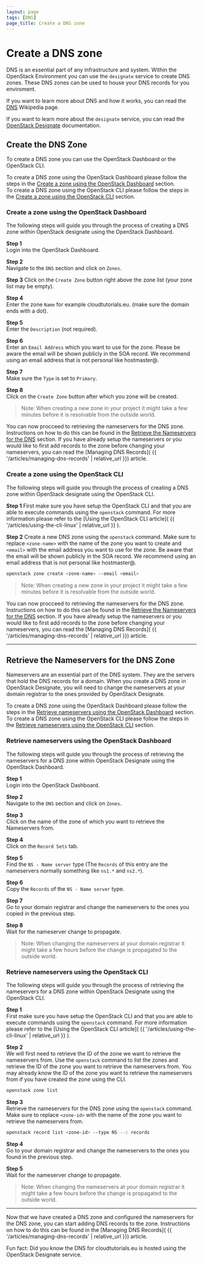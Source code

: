 ```yaml
---
layout: page
tags: [DNS]
page_title: Create a DNS zone
---
```


# Create a DNS zone
DNS is an essential part of any infrastructure and system. Within the OpenStack
Environment you can use the `designate` service to create DNS zones. These
DNS zones can be used to house your DNS records for you enviroment.

If you want to learn more about DNS and how it works, you can read the
[DNS](https://en.wikipedia.org/wiki/Domain_Name_System) Wikipedia page.

If you want to learn more about the `designate` service, you can read the
[OpenStack Designate](https://docs.openstack.org/designate/latest/)
documentation.

## Create the DNS Zone
To create a DNS zone you can use the OpenStack Dashboard or the OpenStack CLI.

To create a DNS zone using the OpenStack Dashboard please follow the steps in
the
[Create a zone using the OpenStack Dashboard](#create-a-zone-using-the-openstack-dashboard) section.  
To create a DNS zone using the OpenStack CLI please follow the steps in the
[Create a zone using the OpenStack CLI](#create-a-zone-using-the-openstack-cli) section.

### Create a zone using the OpenStack Dashboard
The following steps will guide you through the process of creating a DNS zone
within OpenStack designate using the OpenStack Dashboard.

**Step 1**  
Login into the OpenStack Dashboard.

**Step 2**  
Navigate to the `DNS` section and click on `Zones`.

**Step 3**
Click on the `Create Zone` button right above the zone list (your zone list may
be empty).  

**Step 4**  
Enter the zone `Name` for example cloudtutorials.eu. (make sure the domain
ends with a dot).  

**Step 5**  
Enter the `Description` (not required). 
 
**Step 6**  
Enter an `Email Address` which you want to use for the zone. Please be aware
the email will be shown publicly in the SOA record. We recommend using an
email address that is not personal like hostmaster@.  

**Step 7**  
Make sure the `Type` is set to `Primary`.  

**Step 8**  
Click on the `Create Zone` button after which you zone will be created.

> Note: When creating a new zone in your project it might take a few minutes
before it is resolvable from the outside world.

You can now procceed to retrieving the nameservers for the DNS zone.
Instructions on how to do this can be found in the [Retrieve the Nameservers
for the DNS]( #retrieve-the-nameservers-for-the-dns-zone) section. If you have
already setup the nameservers or you would like to first add records to the
zone before changing your nameservers, you can read the [Managing DNS Records](
{{ '/articles/managing-dns-records' | relative_url }}) article.

### Create a zone using the OpenStack CLI
The following steps will guide you through the process of creating a DNS zone
within OpenStack designate using the OpenStack CLI.

**Step 1**
First make sure you have setup the OpenStack CLI and that you are able to
execute commands using the `openstack` command. For more information please
refer to the
[Using the OpenStack CLI article](
    {{ '/articles/using-the-cli-linux' | relative_url }}
).

**Step 2**
Create a new DNS zone using the `openstack` command. Make sure to replace
`<zone-name>` with the name of the zone you want to create and `<email>` with
the email address you want to use for the zone. Be aware that the email will be
shown publicly in the SOA record.  We recommend using an email address that is
not personal like hostmaster@.  
```bash
openstack zone create <zone-name> --email <email>
```

> Note: When creating a new zone in your project it might take a few minutes
before it is resolvable from the outside world.

You can now procceed to retrieving the nameservers for the DNS zone.
Instructions on how to do this can be found in the [Retrieve the Nameservers
for the DNS]( #retrieve-the-nameservers-for-the-dns-zone) section. If you have
already setup the nameservers or you would like to first add records to the
zone before changing your nameservers, you can read the [Managing DNS Records](
{{ '/articles/managing-dns-records' | relative_url }}) article.

---

## Retrieve the Nameservers for the DNS Zone
Nameservers are an essential part of the DNS system. They are the servers that
hold the DNS records for a domain. When you create a DNS zone in OpenStack 
Designate, you will need to change the nameservers at your domain registrar to
the ones provided by OpenStack Designate.

To create a DNS zone using the OpenStack Dashboard please follow the steps in
the 
[Retrieve nameservers using the OpenStack Dashboard](#retrieve-nameservers-using-the-openstack-dashboard)
section.  
To create a DNS zone using the OpenStack CLI please follow the steps in the
[Retrieve nameservers using the OpenStack CLI](#retrieve-nameservers-using-the-openstack-cli)
section.

### Retrieve nameservers using the OpenStack Dashboard
The following steps will guide you through the process of retrieving the
nameservers for a DNS zone within OpenStack Designate using the OpenStack
Dashboard.

**Step 1**   
Login into the OpenStack Dashboard.

**Step 2**  
Navigate to the `DNS` section and click on `Zones`.

**Step 3**  
Click on the name of the zone of which you want to retrieve the Nameservers
from.  

**Step 4**  
Click on the `Record Sets` tab.  

**Step 5**  
Find the `NS - Name server` type (The `Records` of this entry are the
nameservers normally something like `ns1.*` and `ns2.*`).

**Step 6**  
Copy the `Records` of the `NS - Name server` type.

**Step 7**  
Go to your domain registrar and change the nameservers to the ones you copied
in the previous step.  

**Step 8**  
Wait for the nameserver change to propagate.

> Note: When changing the nameservers at your domain registrar it might take a
few hours before the change is propagated to the outside world.  

### Retrieve nameservers using the OpenStack CLI
The following steps will guide you through the process of retrieving the
nameservers for a DNS zone within OpenStack Designate using the OpenStack
CLI.

**Step 1**  
First make sure you have setup the OpenStack CLI and that you are able to
execute commands using the `openstack` command. For more information please
refer to the
[Using the OpenStack CLI article](
    {{ '/articles/using-the-cli-linux' | relative_url }}
).

**Step 2**  
We will first need to retrieve the ID of the zone we want to retrieve the
nameservers from. Use the `openstack` command to list the zones and retrieve
the ID of the zone you want to retrieve the nameservers from. You may
already know the ID of the zone you want to retrieve the nameservers from if
you have created the zone using the CLI.
```bash
openstack zone list
```

**Step 3**  
Retrieve the nameservers for the DNS zone using the `openstack` command. Make
sure to replace `<zone-id>` with the name of the zone you want to retrieve
the nameservers from.  
```bash
openstack record list <zone-id> --type NS --c records
```

**Step 4**  
Go to your domain registrar and change the nameservers to the ones you found
in the previous step.

**Step 5**  
Wait for the nameserver change to propagate.

> Note: When changing the nameservers at your domain registrar it might take a
few hours before the change is propagated to the outside world.  

---

Now that we have created a DNS zone and configured the nameservers for the DNS
zone, you can start adding DNS records to the zone. Instructions on how to
do this can be found in the [Managing DNS Records](
    {{ '/articles/managing-dns-records' | relative_url }}) article.

Fun fact: Did you know the DNS for cloudtutorials.eu is hosted using the
OpenStack Designate service.